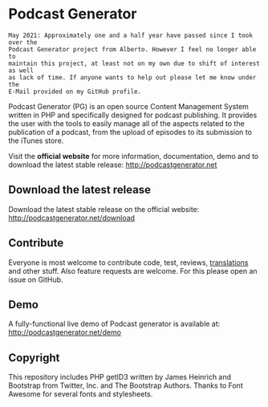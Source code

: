 # Podcast Generator

```
May 2021: Approximately one and a half year have passed since I took over the
Podcast Generator project from Alberto. However I feel no longer able to
maintain this project, at least not on my own due to shift of interest as well
as lack of time. If anyone wants to help out please let me know under the
E-Mail provided on my GitHub profile.
```

Podcast Generator (PG) is an open source Content Management System written in PHP 
and specifically designed for podcast publishing. It provides the user with the tools 
to easily manage all of the aspects related to the publication of a podcast, from 
the upload of episodes to its submission to the iTunes store.

Visit the **official website** for more information, documentation, demo and to download the latest stable release:
http://podcastgenerator.net

## Download the latest release
Download the latest stable release on the official website:
http://podcastgenerator.net/download

## Contribute
Everyone is most welcome to contribute code, test, reviews, [translations](https://www.transifex.com/albertobeta/podcast-generator/) and other stuff.
Also feature requests are welcome. For this please open an issue on GitHub.

## Demo
A fully-functional live demo of Podcast generator is available at: 
http://podcastgenerator.net/demo

## Copyright
This repository includes PHP getID3 written by James Heinrich and Bootstrap from Twitter, Inc. and The Bootstrap Authors.
Thanks to Font Awesome for several fonts and stylesheets.
